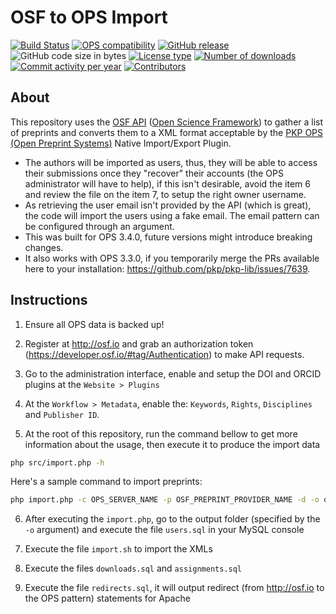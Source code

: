 # OSF to OPS Import

[![Build Status](https://travis-ci.com/jonasraoni/osf-to-ops.svg?branch=master)](https://travis-ci.com/jonasraoni/osf-to-ops)
[![OPS compatibility](https://img.shields.io/badge/ops-3.4-brightgreen)](https://github.com/pkp/ops/tree/stable-3_4_0)
[![GitHub release](https://img.shields.io/github/v/release/jonasraoni/osf-to-ops?include_prereleases)](https://github.com/jonasraoni/osf-to-ops/releases)
![GitHub code size in bytes](https://img.shields.io/github/languages/code-size/jonasraoni/osf-to-ops)
[![License type](https://img.shields.io/github/license/jonasraoni/osf-to-ops)](https://github.com/jonasraoni/osf-to-ops/blob/main/LICENSE)
[![Number of downloads](https://img.shields.io/github/downloads/jonasraoni/osf-to-ops/total)](https://github.com/jonasraoni/osf-to-ops/releases)
[![Commit activity per year](https://img.shields.io/github/commit-activity/y/jonasraoni/osf-to-ops)](https://github.com/jonasraoni/osf-to-ops/graphs/code-frequency)
[![Contributors](https://img.shields.io/github/contributors-anon/jonasraoni/osf-to-ops)](https://github.com/jonasraoni/osf-to-ops/graphs/contributors)

## About
This repository uses the [OSF API](https://developer.osf.io) ([Open Science Framework](https://osf.io)) to gather a list of preprints and converts them to a XML format acceptable by the [PKP OPS (Open Preprint Systems)](https://pkp.sfu.ca/ops) Native Import/Export Plugin.

- The authors will be imported as users, thus, they will be able to access their submissions once they "recover" their accounts (the OPS administrator will have to help), if this isn't desirable, avoid the item 6 and review the file on the item 7, to setup the right owner username.
- As retrieving the user email isn't provided by the API (which is great), the code will import the users using a fake email. The email pattern can be configured through an argument.
- This was built for OPS 3.4.0, future versions might introduce breaking changes.
- It also works with OPS 3.3.0, if you temporarily merge the PRs available here to your installation: https://github.com/pkp/pkp-lib/issues/7639.


## Instructions

1. Ensure all OPS data is backed up!

2. Register at http://osf.io and grab an authorization token (https://developer.osf.io/#tag/Authentication) to make API requests.

3. Go to the administration interface, enable and setup the DOI and ORCID plugins at the `Website > Plugins`

4. At the `Workflow > Metadata`, enable the: `Keywords`, `Rights`, `Disciplines` and `Publisher ID`.

5. At the root of this repository, run the command bellow to get more information about the usage, then execute it to produce the import data
```bash
php src/import.php -h
```

Here's a sample command to import preprints:
```bash
php import.php -c OPS_SERVER_NAME -p OSF_PREPRINT_PROVIDER_NAME -d -o output -b https://OPS_BASE_INSTALLATION_URL.org/index.php/OPS_SERVER_NAME/preprint/view -t OSF_API_TOKEN
```

6. After executing the `import.php`, go to the output folder (specified by the `-o` argument) and execute the file `users.sql` in your MySQL console

7. Execute the file `import.sh` to import the XMLs

8. Execute the files `downloads.sql` and `assignments.sql`

9. Execute the file `redirects.sql`, it will output redirect (from http://osf.io to the OPS pattern) statements for Apache
